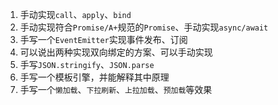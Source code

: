1. 手动实现`call`、`apply`、`bind`
2. 手动实现符合`Promise/A+`规范的`Promise`、手动实现`async/await`
3. 手写一个`EventEmitter`实现事件发布、订阅
4. 可以说出两种实现双向绑定的方案、可以手动实现
5. 手写`JSON.stringify`、`JSON.parse`
6. 手写一个模板引擎，并能解释其中原理
7. 手写一个`懒加载`、`下拉刷新`、`上拉加载`、`预加载`等效果